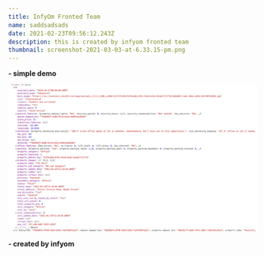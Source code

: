```yaml
---
title: InfyOm Fronted Team
name: saddsadsads
date: 2021-02-23T09:56:12.243Z
description: this is created by infyom fronted team
thumbnail: screenshot-2021-03-03-at-6.33.15-pm.png
---
```

**\- simple demo**

![image](screenshot-2021-03-03-at-6.33.15-pm.png "image")

**\- created by infyom**